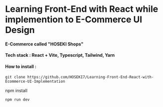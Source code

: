 # Learning Front-End with React while implemention to E-Commerce UI Design

#### E-Commerce called "HOSEKI Shops"

#### Tech stack : React + Vite, Typescript, Tailwind, Yarn

#### How to install :

```
git clone https://github.com/HOSEKI7/Learning-Front-End-React-with-Ecommerce-UI-Implementation
```

npm install

```
npm run dev
```
